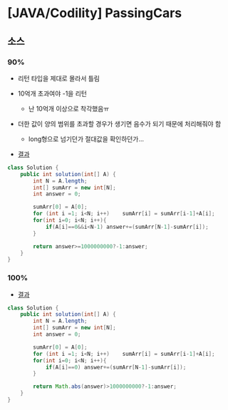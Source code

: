 # [JAVA/Codility] PassingCars

## 소스

### 90%

- 리턴 타입을 제대로 몰라서 틀림
- 10억개 초과여야 -1을 리턴
  - 난 10억개 이상으로 착각했음ㅠ
- 더한 값이 양의 범위를 초과할 경우가 생기면 음수가 되기 때문에 처리해줘야 함
  - long형으로 넘기던가 절대값을 확인하던가...

- [결과](https://app.codility.com/demo/results/training2DS7T3-HKT/)

```java
class Solution {
    public int solution(int[] A) {
        int N = A.length;
        int[] sumArr = new int[N];
        int answer = 0;

        sumArr[0] = A[0];
        for (int i =1; i<N; i++)    sumArr[i] = sumArr[i-1]+A[i];
        for(int i=0; i<N; i++){
            if(A[i]==0&&i<N-1) answer+=(sumArr[N-1]-sumArr[i]);
        }

        return answer>=1000000000?-1:answer;
    }
}
```



### 100%

- [결과](https://app.codility.com/demo/results/trainingTR5BZV-824/)

```java
class Solution {
    public int solution(int[] A) {
        int N = A.length;
        int[] sumArr = new int[N];
        int answer = 0;

        sumArr[0] = A[0];
        for (int i =1; i<N; i++)    sumArr[i] = sumArr[i-1]+A[i];
        for(int i=0; i<N; i++){
            if(A[i]==0) answer+=(sumArr[N-1]-sumArr[i]);
        }

        return Math.abs(answer)>1000000000?-1:answer;
    }
}
```

